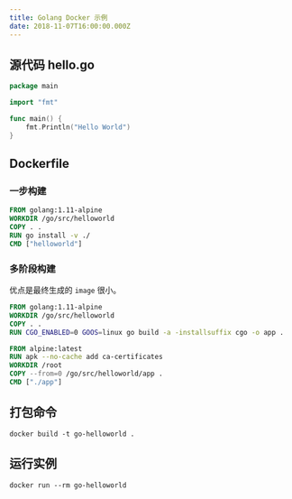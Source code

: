 ```yaml
---
title: Golang Docker 示例
date: 2018-11-07T16:00:00.000Z
---
```


## 源代码 hello.go

```go
package main

import "fmt"

func main() {
	fmt.Println("Hello World")
}
```

## Dockerfile

### 一步构建

```Dockerfile
FROM golang:1.11-alpine
WORKDIR /go/src/helloworld
COPY . .
RUN go install -v ./
CMD ["helloworld"]
```

### 多阶段构建

优点是最终生成的 `image` 很小。

```Dockerfile
FROM golang:1.11-alpine
WORKDIR /go/src/helloworld
COPY . .
RUN CGO_ENABLED=0 GOOS=linux go build -a -installsuffix cgo -o app .

FROM alpine:latest
RUN apk --no-cache add ca-certificates
WORKDIR /root
COPY --from=0 /go/src/helloworld/app .
CMD ["./app"]
```

## 打包命令

```
docker build -t go-helloworld .
```

## 运行实例

```
docker run --rm go-helloworld
```